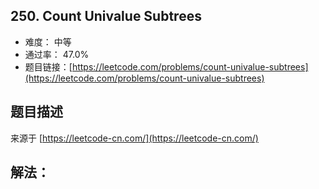 ## 250. Count Univalue Subtrees

- 难度： 中等
- 通过率： 47.0%
- 题目链接：[https://leetcode.com/problems/count-univalue-subtrees](https://leetcode.com/problems/count-univalue-subtrees)


## 题目描述

来源于 [https://leetcode-cn.com/](https://leetcode-cn.com/)



## 解法：